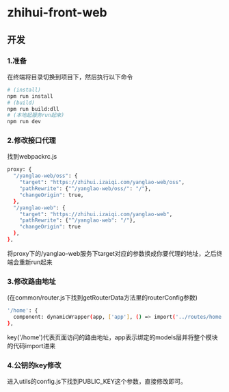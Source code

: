 # zhihui-front-web

## 开发

### 1.准备
在终端将目录切换到项目下，然后执行以下命令
```bash
# (install)
npm run install
# (build)
npm run build:dll
# (本地起服务run起来)
npm run dev
```

### 2.修改接口代理
找到webpackrc.js
```bash
proxy: {
  "/yanglao-web/oss": {
    "target": "https://zhihui.izaiqi.com/yanglao-web/oss",
    "pathRewrite": {"^/yanglao-web/oss/": "/"},
    "changeOrigin": true,
  },
  "/yanglao-web": {
    "target": "https://zhihui.izaiqi.com/yanglao-web",
    "pathRewrite": {"^/yanglao-web": "/"},
    "changeOrigin": true
  },
},
```
将proxy下的/yanglao-web服务下target对应的参数换成你要代理的地址，之后终端会重新run起来

### 3.修改路由地址
(在common/router.js下找到getRouterData方法里的routerConfig参数)
```bash
'/home': {
  component: dynamicWrapper(app, ['app'], () => import('../routes/home')),
},
```
key('/home')代表页面访问的路由地址，app表示绑定的models层并将整个模块的代码import进来
### 4.公钥的key修改
进入utils的config.js下找到PUBLIC_KEY这个参数，直接修改即可。